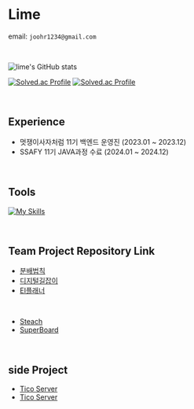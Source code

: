 # Lime

email: `joohr1234@gmail.com`

<br/>

![lime's GitHub stats](https://github-readme-stats.vercel.app/api?username=Juhyorim&show_icons=true&theme=material-palenight&card_width=5px)

[![Solved.ac Profile](http://mazassumnida.wtf/api/v2/generate_badge?boj=lime)](https://solved.ac/lime/)
[![Solved.ac Profile](http://mazassumnida.wtf/api/v2/generate_badge?boj=mylimeorange)](https://solved.ac/mylimeorange/)

<br/>

## Experience

- 멋쟁이사자처럼 11기 백엔드 운영진 (2023.01 ~ 2023.12)
- SSAFY 11기 JAVA과정 수료 (2024.01 ~ 2024.12)

<br/>

## Tools

[![My Skills](https://skillicons.dev/icons?i=java,spring,mysql,mongodb,redis,react,github,linux&perline=10)](https://skillicons.dev)

<br/>

## Team Project Repository Link

- [분배법칙](https://github.com/Team-Algebra/boonbae-backend)
- [디지털길잡이](https://github.com/Team-Connecter/Digital-Guiljabi-Back)
- [EI플래너](https://github.com/Juhyorim/ei-planner-server)

<br/>

- [Steach](https://github.com/Juhyorim/steach-server)
- [SuperBoard](https://github.com/TEAM-Narara/total-repo)

<br/>

## side Project

- [Tico Server](https://github.com/Juhyorim/React-Lime)
- [Tico Server](https://github.com/Juhyorim/lime-server)
